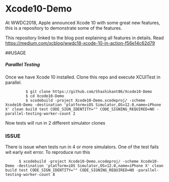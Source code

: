 # Xcode10-Demo

At WWDC2018, Apple announced Xcode 10 with some great new features, this is a repository to demonstrate some of the features. 

This repository linked to the blog post explaining all features in details. Read 
https://medium.com/xcblog/wwdc18-xcode-10-in-action-f56e14c62d79

##USAGE

##### Paralllel Testing 

Once we have Xcode 10 installed. Clone this repo and execute XCUITest in parallel. 

             $ git clone https://github.com/Shashikant86/Xcode10-Demo
             $ cd Xcode10-Demo
             $ xcodebuild -project Xcode10-Demo.xcodeproj/ -scheme Xcode10-Demo -destination 'platform=iOS Simulator,OS=12.0,name=iPhone X' clean build test CODE_SIGN_IDENTITY="" CODE_SIGNING_REQUIRED=NO -parallel-testing-worker-count 2


Now tests will run in 2 different simulator clones 


### ISSUE

There is issue when tests run in 4 or more simulators. One of the test fails wit early exit error. To reproduce run this 

          $ xcodebuild -project Xcode10-Demo.xcodeproj/ -scheme Xcode10-Demo -destination 'platform=iOS Simulator,OS=12.0,name=iPhone X' clean build test CODE_SIGN_IDENTITY="" CODE_SIGNING_REQUIRED=NO -parallel-testing-worker-count 8
